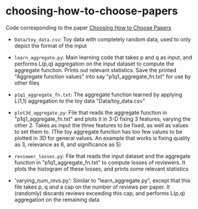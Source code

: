 # choosing-how-to-choose-papers

Code corresponding to the paper [Choosing How to Choose Papers](http://www.cs.cmu.edu/~rnoothig/papers/subjective_reviews.pdf)

- `Data/toy_data.csv`: Toy data with completely random data, used to only depict the format of the input

- `learn_aggregate.py`: Main learning code that takes p and q as input, and performs L(p,q) aggregation on the input dataset to compute the aggregate function. Prints out relevant statistics. Save the printed "Aggregate function values" into say "p1q1_aggregate_fn.txt" for use by other files

- `p1q1_aggregate_fn.txt`: The aggregate function learned by applying L(1,1) aggregation to the toy data "Data/toy_data.csv"

- `plot3d_aggregate.py`: File that reads the aggregate function in "p1q1_aggregate_fn.txt" and plots it in 3-D fixing 3 features, varying the other 2. Takes as input the three features to be fixed, as well as values to set them to. (The toy aggregate function has too few values to be plotted in 3D for general values. An example that works is fixing quality as 3, relevance as 6, and significance as 5)

- `reviewer_losses.py`: File that reads the input dataset and the aggregate function in "p1q1_aggregate_fn.txt" to compute losses of reviewers. It plots the histogram of these losses, and prints some relevant statistics

- 'varying_num_revs.py': Similar to "learn_aggregate.py", except that this file takes p, q *and* a cap on the number of reviews per paper. It (randomly) discards reviews exceeding this cap, and performs L(p,q) aggregation on the remaining data